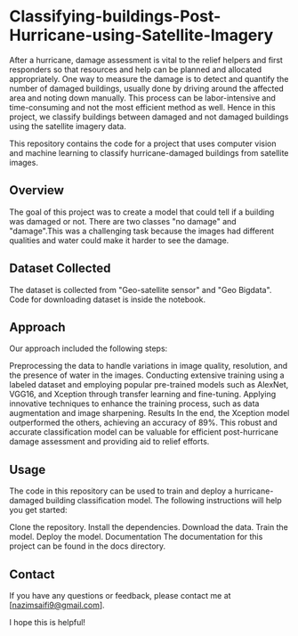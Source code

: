 # Classifying-buildings-Post-Hurricane-using-Satellite-Imagery

After a hurricane, damage assessment is vital to the relief helpers and first responders so that resources and help can be planned and allocated appropriately. One way to measure the damage is to detect and quantify the number of damaged buildings, usually done by driving around the affected area and noting down manually. This process can be labor-intensive and time-consuming and not the most efficient method as well. Hence in this project, we classify buildings between damaged and not damaged buildings using the satellite imagery data.

This repository contains the code for a project that uses computer vision and machine learning to classify hurricane-damaged buildings from satellite images.

## Overview
The goal of this project was to create a model that could tell if a building was damaged or not. There are two classes "no damage" and "damage".This was a challenging task because the images had different qualities and water could make it harder to see the damage.

## Dataset Collected 
The dataset is collected from "Geo-satellite sensor" and "Geo Bigdata".
Code for downloading dataset is inside the notebook.

## Approach
Our approach included the following steps:

Preprocessing the data to handle variations in image quality, resolution, and the presence of water in the images.
Conducting extensive training using a labeled dataset and employing popular pre-trained models such as AlexNet, VGG16, and Xception through transfer learning and fine-tuning.
Applying innovative techniques to enhance the training process, such as data augmentation and image sharpening.
Results
In the end, the Xception model outperformed the others, achieving an accuracy of 89%. This robust and accurate classification model can be valuable for efficient post-hurricane damage assessment and providing aid to relief efforts.

## Usage
The code in this repository can be used to train and deploy a hurricane-damaged building classification model. The following instructions will help you get started:

Clone the repository.
Install the dependencies.
Download the data.
Train the model.
Deploy the model.
Documentation
The documentation for this project can be found in the docs directory.

## Contact
If you have any questions or feedback, please contact me at [nazimsaifi9@gmail.com].

I hope this is helpful!
